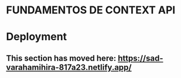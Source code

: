 # FUNDAMENTOS DE CONTEXT API

# Deployment

## This section has moved here: https://sad-varahamihira-817a23.netlify.app/


